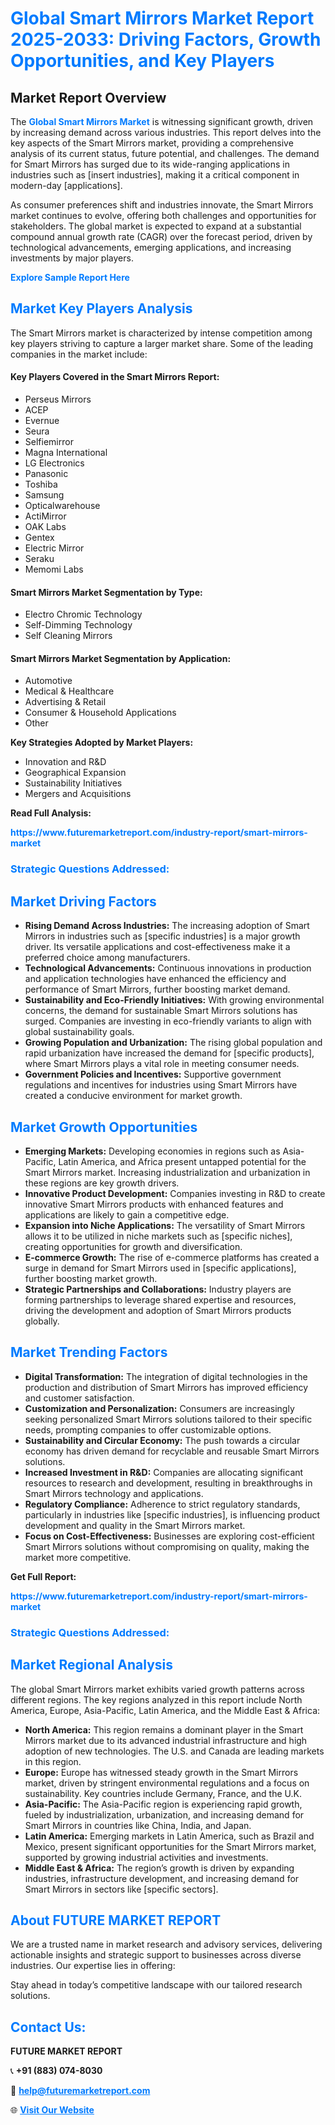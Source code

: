 <h1 style="color: #007BFF;">Global Smart Mirrors Market Report 2025-2033: Driving Factors, Growth Opportunities, and Key Players</h1>

<section id="overview">
<h2>Market Report Overview</h2>
<p>The <a href="https://www.futuremarketreport.com/industry-report/smart-mirrors-market" style="color: #007BFF; text-decoration: none;"><strong>Global Smart Mirrors Market</strong></a> is witnessing significant growth, driven by increasing demand across various industries. This report delves into the key aspects of the Smart Mirrors market, providing a comprehensive analysis of its current status, future potential, and challenges. The demand for Smart Mirrors has surged due to its wide-ranging applications in industries such as [insert industries], making it a critical component in modern-day [applications].</p>
<p>As consumer preferences shift and industries innovate, the Smart Mirrors market continues to evolve, offering both challenges and opportunities for stakeholders. The global market is expected to expand at a substantial compound annual growth rate (CAGR) over the forecast period, driven by technological advancements, emerging applications, and increasing investments by major players.</p>
</section>

<section id="overview">
<p><a href="https://www.futuremarketreport.com/request-sample/reportId=91565" style="color: #007BFF; text-decoration: none;"><strong>Explore Sample Report Here</strong></a></p>
</section>

<section id="key-players">
<h2 style="color: #007BFF;">Market Key Players Analysis</h2>
<p>The Smart Mirrors market is characterized by intense competition among key players striving to capture a larger market share. Some of the leading companies in the market include:</p>
<h4>Key Players Covered in the Smart Mirrors Report:</h4>
<ul><li>Perseus Mirrors</li><li>ACEP</li><li>Evernue</li><li>Seura</li><li>Selfiemirror</li><li>Magna International</li><li>LG Electronics</li><li>Panasonic</li><li>Toshiba</li><li>Samsung</li><li>Opticalwarehouse</li><li>ActiMirror</li><li>OAK Labs</li><li>Gentex</li><li>Electric Mirror</li><li>Seraku</li><li>Memomi Labs</li></ul>
<h4>Smart Mirrors Market Segmentation by Type:</h4>
<ul><li>Electro Chromic Technology</li><li>Self-Dimming Technology</li><li>Self Cleaning Mirrors</li></ul>

<h4>Smart Mirrors Market Segmentation by Application:</h4>
<ul><li>Automotive</li><li>Medical &amp; Healthcare</li><li>Advertising &amp; Retail</li><li>Consumer &amp; Household Applications</li><li>Other</li></ul>
<p><strong>Key Strategies Adopted by Market Players:</strong></p>
<ul>
<li>Innovation and R&D</li>
<li>Geographical Expansion</li>
<li>Sustainability Initiatives</li>
<li>Mergers and Acquisitions</li>
</ul>
</section>

<section>
<p><strong>Read Full Analysis: </strong></p><a href="https://www.futuremarketreport.com/industry-report/smart-mirrors-market" style="color: #007BFF; text-decoration: none;"><strong>https://www.futuremarketreport.com/industry-report/smart-mirrors-market</strong></a>
<h3 style="color: #007BFF;">Strategic Questions Addressed:</h3>
</section>

<section id="driving-factors">
<h2 style="color: #007BFF;">Market Driving Factors</h2>
<ul>
<li><strong>Rising Demand Across Industries:</strong> The increasing adoption of Smart Mirrors in industries such as [specific industries] is a major growth driver. Its versatile applications and cost-effectiveness make it a preferred choice among manufacturers.</li>
<li><strong>Technological Advancements:</strong> Continuous innovations in production and application technologies have enhanced the efficiency and performance of Smart Mirrors, further boosting market demand.</li>
<li><strong>Sustainability and Eco-Friendly Initiatives:</strong> With growing environmental concerns, the demand for sustainable Smart Mirrors solutions has surged. Companies are investing in eco-friendly variants to align with global sustainability goals.</li>
<li><strong>Growing Population and Urbanization:</strong> The rising global population and rapid urbanization have increased the demand for [specific products], where Smart Mirrors plays a vital role in meeting consumer needs.</li>
<li><strong>Government Policies and Incentives:</strong> Supportive government regulations and incentives for industries using Smart Mirrors have created a conducive environment for market growth.</li>
</ul>
</section>

<section id="growth-opportunities">
<h2 style="color: #007BFF;">Market Growth Opportunities</h2>
<ul>
<li><strong>Emerging Markets:</strong> Developing economies in regions such as Asia-Pacific, Latin America, and Africa present untapped potential for the Smart Mirrors market. Increasing industrialization and urbanization in these regions are key growth drivers.</li>
<li><strong>Innovative Product Development:</strong> Companies investing in R&D to create innovative Smart Mirrors products with enhanced features and applications are likely to gain a competitive edge.</li>
<li><strong>Expansion into Niche Applications:</strong> The versatility of Smart Mirrors allows it to be utilized in niche markets such as [specific niches], creating opportunities for growth and diversification.</li>
<li><strong>E-commerce Growth:</strong> The rise of e-commerce platforms has created a surge in demand for Smart Mirrors used in [specific applications], further boosting market growth.</li>
<li><strong>Strategic Partnerships and Collaborations:</strong> Industry players are forming partnerships to leverage shared expertise and resources, driving the development and adoption of Smart Mirrors products globally.</li>
</ul>
</section>

<section id="trending-factors">
<h2 style="color: #007BFF;">Market Trending Factors</h2>
<ul>
<li><strong>Digital Transformation:</strong> The integration of digital technologies in the production and distribution of Smart Mirrors has improved efficiency and customer satisfaction.</li>
<li><strong>Customization and Personalization:</strong> Consumers are increasingly seeking personalized Smart Mirrors solutions tailored to their specific needs, prompting companies to offer customizable options.</li>
<li><strong>Sustainability and Circular Economy:</strong> The push towards a circular economy has driven demand for recyclable and reusable Smart Mirrors solutions.</li>
<li><strong>Increased Investment in R&D:</strong> Companies are allocating significant resources to research and development, resulting in breakthroughs in Smart Mirrors technology and applications.</li>
<li><strong>Regulatory Compliance:</strong> Adherence to strict regulatory standards, particularly in industries like [specific industries], is influencing product development and quality in the Smart Mirrors market.</li>
<li><strong>Focus on Cost-Effectiveness:</strong> Businesses are exploring cost-efficient Smart Mirrors solutions without compromising on quality, making the market more competitive.</li>
</ul>
</section>

<section>
<p><strong>Get Full Report: </strong></p><a href="https://www.futuremarketreport.com/industry-report/smart-mirrors-market" style="color: #007BFF; text-decoration: none;"><strong>https://www.futuremarketreport.com/industry-report/smart-mirrors-market</strong></a>
<h3 style="color: #007BFF;">Strategic Questions Addressed:</h3>
</section>


<section id="regional-analysis">
<h2 style="color: #007BFF;">Market Regional Analysis</h2>
<p>The global Smart Mirrors market exhibits varied growth patterns across different regions. The key regions analyzed in this report include North America, Europe, Asia-Pacific, Latin America, and the Middle East & Africa:</p>
<ul>
<li><strong>North America:</strong> This region remains a dominant player in the Smart Mirrors market due to its advanced industrial infrastructure and high adoption of new technologies. The U.S. and Canada are leading markets in this region.</li>
<li><strong>Europe:</strong> Europe has witnessed steady growth in the Smart Mirrors market, driven by stringent environmental regulations and a focus on sustainability. Key countries include Germany, France, and the U.K.</li>
<li><strong>Asia-Pacific:</strong> The Asia-Pacific region is experiencing rapid growth, fueled by industrialization, urbanization, and increasing demand for Smart Mirrors in countries like China, India, and Japan.</li>
<li><strong>Latin America:</strong> Emerging markets in Latin America, such as Brazil and Mexico, present significant opportunities for the Smart Mirrors market, supported by growing industrial activities and investments.</li>
<li><strong>Middle East & Africa:</strong> The region’s growth is driven by expanding industries, infrastructure development, and increasing demand for Smart Mirrors in sectors like [specific sectors].</li>
</ul>
</section>

<footer>
<h2 style="color: #007BFF;">About FUTURE MARKET REPORT</h2>
<p>We are a trusted name in market research and advisory services, delivering actionable insights and strategic support to businesses across diverse industries. Our expertise lies in offering:</p>

<p>Stay ahead in today’s competitive landscape with our tailored research solutions.</p>

<h2 style="color: #007BFF;">Contact Us:</h2>
<p><strong>FUTURE MARKET REPORT</strong></p>
<p>📞 <strong>+91 (883) 074-8030</strong></p>
<p>📧 <strong><a href="mailto:help@futuremarketreport.com" style="color: #007BFF;">help@futuremarketreport.com</a></strong></p>
<p>🌐 <strong><a href="https://www.futuremarketreport.com/" style="color: #007BFF;">Visit Our Website</a></strong></p>
</footer>
